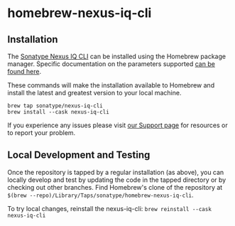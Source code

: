 <!--

    Copyright (c) 2021-present Sonatype, Inc. All rights reserved.
    Includes the third-party code listed at http://links.sonatype.com/products/nexus/attributions.
    "Sonatype" is a trademark of Sonatype, Inc.

-->
# homebrew-nexus-iq-cli

## Installation

The [Sonatype Nexus IQ CLI](https://help.sonatype.com/integrations/nexus-iq-cli) can be installed
using the Homebrew package manager. Specific documentation on the parameters supported
[can be found here](https://help.sonatype.com/integrations/nexus-iq-cli#NexusIQCLI-Usage).

These commands will make the installation available to Homebrew and install the 
latest and greatest version to your local machine.
```
brew tap sonatype/nexus-iq-cli
brew install --cask nexus-iq-cli
```

If you experience any issues please visit [our Support page](https://support.sonatype.com/hc/en-us/sections/203012548-Nexus-IQ-Server) for resources or to report your problem.

## Local Development and Testing

Once the repository is tapped by a regular installation (as above), you can locally develop and test
by updating the code in the tapped directory or by checking out other branches. Find Homebrew's clone
of the repository at `$(brew --repo)/Library/Taps/sonatype/homebrew-nexus-iq-cli`.

To try local changes, reinstall the nexus-iq-cli: `brew reinstall --cask nexus-iq-cli`
